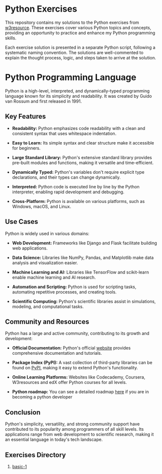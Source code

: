 # Python Exercises

This repository contains my solutions to the Python exercises from [w3resource](https://www.w3resource.com/python-exercises/). These exercises cover various Python topics and concepts, providing an opportunity to practice and enhance my Python programming skills.

Each exercise solution is presented in a separate Python script, following a systematic naming convention. The solutions are well-commented to explain the thought process, logic, and steps taken to arrive at the solution.

# Python Programming Language

Python is a high-level, interpreted, and dynamically-typed programming language known for its simplicity and readability. It was created by Guido van Rossum and first released in 1991.

## Key Features

- **Readability:** Python emphasizes code readability with a clean and consistent syntax that uses whitespace indentation.

- **Easy to Learn:** Its simple syntax and clear structure make it accessible for beginners.

- **Large Standard Library:** Python's extensive standard library provides pre-built modules and functions, making it versatile and time-efficient.

- **Dynamically Typed:** Python's variables don't require explicit type declarations, and their types can change dynamically.

- **Interpreted:** Python code is executed line by line by the Python interpreter, enabling rapid development and debugging.

- **Cross-Platform:** Python is available on various platforms, such as Windows, macOS, and Linux.

## Use Cases

Python is widely used in various domains:

- **Web Development:** Frameworks like Django and Flask facilitate building web applications.

- **Data Science:** Libraries like NumPy, Pandas, and Matplotlib make data analysis and visualization easier.

- **Machine Learning and AI:** Libraries like TensorFlow and scikit-learn enable machine learning and AI research.

- **Automation and Scripting:** Python is used for scripting tasks, automating repetitive processes, and creating tools.

- **Scientific Computing:** Python's scientific libraries assist in simulations, modeling, and computational tasks.

## Community and Resources

Python has a large and active community, contributing to its growth and development:

- **Official Documentation:** Python's official [website](https://www.python.org/) provides comprehensive documentation and tutorials.

- **Package Index (PyPI):** A vast collection of third-party libraries can be found on [PyPI](https://pypi.org/), making it easy to extend Python's functionality.

- **Online Learning Platforms:** Websites like Codecademy, Coursera, W3resources and edX offer Python courses for all levels.

- **Python roadmap:** You can see a detailed roadmap [here](https://roadmap.sh/python) if you are in becoming a python developer

## Conclusion

Python's simplicity, versatility, and strong community support have contributed to its popularity among programmers of all skill levels. Its applications range from web development to scientific research, making it an essential language in today's tech landscape.


## Exercises Directory
1. [basic-1](https://github.com/B-Akapo/python-exercises/tree/main/basic-1)

